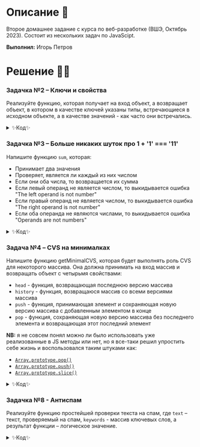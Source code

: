 # Описание 📝

Второе домашнее задание с курса по веб-разработке (ВШЭ, Октябрь 2023). Состоит из нескольких задач по JavaScipt. 

**Выполнил:** Игорь Петров

# Решение 🧑‍💻

### Задачка №2 – Ключи и свойства

Реализуйте функцию, которая получает на вход объект, а возвращает объект, в котором в качестве ключей указаны типы, встречающиеся в исходном объекте, а в качестве значений - как часто они встречались.

<details>
<summary>✨Код✨</summary>
  
```js
function solutionFn(object) { // Шаг 1: Определяем функцию solutionFn(), которая получает на вход объект
  const resultObj = {}; // Шаг 2: Создаем пустой объект resultObj
  for (let key in object) { // Шаг 3: Запускаем цикл for с проверкой условия
    const type = typeof object[key]; // Шаг 4: Говорим функции, что type это тип ключа в входном объекте. Используем оператор typeof, как и указано в задании :)
    if (resultObj[type]) { // Шаг 5: Проверяем есть ли уже такой тип ключа в объекте resultObj
      resultObj[type]++; // Шаг 5.1: Если да, то увеличим соответствующее значение на 1 
    } else {
      resultObj[type] = 1; // Шаг 5.2: Если нет, то создадим новое свойство объекта, где ключ – тип, значение – 1
    }
  }
  return resultObj; // Шаг 6: Вернем объект, перечисляющий типы и частоту их появления
};

// Для тестирования:

const initialObj = {
  a: 'hello',
  b: false,
  c: 70,
  d: {name: 'Igor', course: 'Web Development'},
  e: true,
  f: 65
};

const resultObj = solutionFn(initialObj);
console.log(resultObj) // { boolean: 2, number: 2, object: 1, string: 1 }
```
</details>

### Задачка №3 – Больше никаких шуток про 1 + '1' === '11'

Напишите функцию `sum`, которая:

- Принимает два значения
- Проверяет, является ли каждый из них числом
- Если они оба числа, то возвращается их сумма
- Если левый операнд не является числом, то выкидывается ошибка "The left operand is not number"
- Если правый операнд не является числом, то выкидывается ошибка "The right operand is not number"
- Если оба операнда не являются числами, то выкидывается ошибка "Operands are not numbers"

<details>
<summary>✨Код✨</summary>
  
```js
function sum(left_value, right_value) { // Шаг №1: Определяем функцию sum(), которая принимает 2 значения
    if ((typeof left_value !== 'number') && (typeof right_value !== 'number')) { //Шаг №2: Если оба операнда не являются числами...
      return 'Operands are not numbers'; // ... то выкидывается ошибка "Operands are not numbers"
    }
    else if (typeof left_value !== 'number') { // Шаг №2.1: Если левый операнд не является числом...
      return 'The left operand is not number'; // ... то выкидывается ошибка "The left operand is not number"
    }
    else if (typeof right_value !== 'number') { // Шаг №2.2: Если правый операнд не является числом...
      return 'The right operand is not number'; // ... то выкидывается ошибка "The right operand is not number"
    }
    else {
      return left_value + right_value; // Шаг №2.3: Если оба операнда являются числами, то возвращается их сумма
    }    
}

// Для тестирования:

const testSum_num = sum(2, 3)
const testSum_left = sum('hey', 12)
const testSum_right = sum(5, 'bye')
const testSum_both = sum(false, true)
console.log('testSum_num:', testSum_num, 'testSum_left:', testSum_left, 'testSum_right:', testSum_right, 'testSum_both:', testSum_both)
```
</details>

### Задача №4 – CVS на минималках

Напишите функцию getMinimalCVS, которая будет выполнять роль CVS для некоторого массива. Она должна принимать на вход массив и возвращать объект с четырьмя свойствами:

- `head` - функция, возвращающая последнюю версию массива
- `history` - функция, возвращаюся массив со всеми версиями массива
- `push` - функция, принимающая элемент и сохраняющая новую версию массива с добавленным элементом в конце
- `pop` - функция, сохраняющая новую версию массива без последнего элемента и возвращающая этот последний элемент

**NB:** я не совсем понял можно ли было использовать уже реализованные в JS методы или нет, но я все-таки решил упростить себе жизнь и воспользовался таким штуками как:

- [`Array.prototype.pop()`](https://developer.mozilla.org/ru/docs/Web/JavaScript/Reference/Global_Objects/Array/pop)
- [`Array.prototype.push()`](https://developer.mozilla.org/en-US/docs/Web/JavaScript/Reference/Global_Objects/Array/push)
- [`Array.prototype.slice()`](https://developer.mozilla.org/ru/docs/Web/JavaScript/Reference/Global_Objects/Array/slice)

<details>
<summary>✨Код✨</summary>

```js
function getMinimalCVS(array) {
  const history = [array.slice()] // Создадим упорядоченную коллекцию данных (= история как массив)
  return {
    head: () => array.slice(), // Вернем последнюю версию массива с помощью метода Array.prototype.slice()
    history: () => history.slice(), // Вернем всю историю, используя тот же slice()
    push: (new_element) => {
      array.push(new_element); // Добавим новый элемент в конец массива c помощью метода Array.prototype.push()
      history.push(array.slice()); // Добавим новую версию массива в конец истории
    }, 
    pop: () => {
      const new_element = array.pop(); // Удалим последний элемент c помощью метода Array.prototype.pop()
      history.push(array.slice()); // Добавим новую версию массива в конец истории
      return new_element // Выведем значение удаленного элемента
    }
  };
}

// Для тестирования:

const cvs = getMinimalCVS(['a', 'b', 'c']);
cvs.push('hello');
cvs.push('world')

console.log(cvs.pop()); 
console.log(cvs.history());
console.log(cvs.head())
```

</details>

### Задачка №8 - Антиспам

Реализуйте функцию простейшей проверки текста на спам, где `text` – текст, проверяемый на спам, `keywords` - массив ключевых слов, а результат функции – логическое значение.

<details>
<summary>✨Код✨</summary>

```js
function isSpam(text, keywords) { // Шаг №1: Определяем функцию isSpam(), которая принимает текст и ключевые слова
  for (let len = 0; len < keywords.length; len++) { // Шаг №2: Запускаем цикл, переберающий все элементы в массиве keywards 
    if (text.toLowerCase().includes(keywords[len].toLowerCase())) { // Шаг №3: Если текст содержит хотя бы одно из ключевых слов...
      return true; // ... выведем логическое значение true
    }
  }
  return false; // Шаг №3.1: В противном случае выведем логическое значение false
}

// Для тестирования:

const nasty_mail = "Поздравляем! Наш алгоритм выбрал вас для доступа к ПРЕМИУМ программе. Это 100% не развод"
const good_mail = "Привет! Подскажи, пожалуйста, что задано по веб-разработке?"
const stopwords = ["Алгоритм", "Премиум", "Развод", "Выигрыш"]

const spamTest = isSpam(nasty_mail, stopwords)
const noSpamTest = isSpam(good_mail, stopwords)
console.log(spamTest, noSpamTest)
```
</details>
